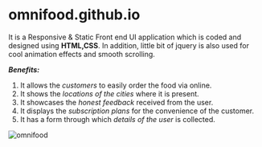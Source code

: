 # omnifood.github.io
It is a Responsive & Static Front end UI application which is coded and designed using **HTML,CSS**.
In addition, little bit of jquery is also used for cool animation effects and smooth scrolling.

***Benefits:***
1. It allows the *customers* to easily order the food via online.
2. It shows the *locations of the cities* where it is present.
3. It showcases the *honest feedback* received from the user.
4. It displays the *subscription plans* for the convenience of the customer.
5. It has a form through which *details of the user* is collected.

![omnifood](https://user-images.githubusercontent.com/71897469/94328031-e9d9d580-ffcc-11ea-9b86-c2d444fb46a2.gif)



